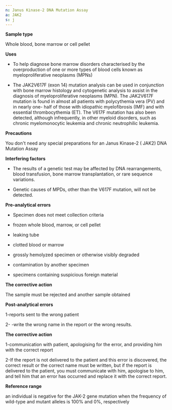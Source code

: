 ```yaml
---
n: Janus Kinase-2 DNA Mutation Assay
a: JAK2
s: j
---
```



__Sample type__

Whole blood, bone marrow or cell pellet

__Uses__

-	To help diagnose bone marrow disorders characterised by the overproduction of one or more types of blood cells known as myeloproliferative neoplasms (MPNs)

-	The JAK2V617F (exon 14) mutation analysis can be used in conjunction with bone marrow histology and cytogenetic analysis to assist in the diagnosis of myeloproliferative neoplasms (MPN). The JAK2V617F mutation is found in almost all patients with polycythemia vera (PV) and in nearly one- half of those with idiopathic myelofibrosis (IMF) and with essential thrombocythemia (ET). The V617F mutation has also been detected, although infrequently, in other myeloid disorders, such as chronic myelomonocytic leukemia and chronic neutrophilic leukemia.

__Precautions__

You don't need any special preparations for an Janus Kinase-2 ( JAK2) DNA Mutation Assay

__Interfering factors__

-	The results of a genetic test may be affected by DNA rearrangements, blood transfusion, bone marrow transplantation, or rare sequence variations.

-	Genetic causes of MPDs, other than the V617F mutation, will not be detected.

__Pre-analytical errors__

-	Specimen does not meet collection criteria

-	frozen whole blood, marrow, or cell pellet

-	leaking tube

-	clotted blood or marrow

-	 grossly hemolyzed specimen or otherwise visibly degraded

-	contamination by another specimen

-	specimens containing suspicious foreign material

__The corrective action__

The sample must be rejected and another sample obtained

__Post-analytical errors__

1-reports sent to the wrong patient

2- -write the wrong name in the report or the wrong results.

__The corrective action__

1-communication with patient, apologising for the error, and providing him with the correct report

2-If the report is not delivered to the patient and this error is discovered, the correct result or the correct name must be written, but if the report is delivered to the patient, you must communicate with him, apologise to him, and tell him that an error has occurred and replace it with the correct report.

__Reference range__

an individual is negative for the JAK-2 gene mutation when the frequency of wild-type and mutant alleles is 100% and 0%, respectively